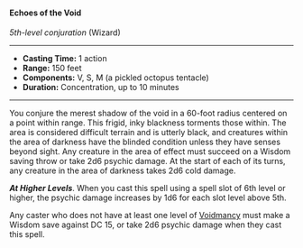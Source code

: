 #### Echoes of the Void
*5th-level conjuration* (Wizard)
___
- **Casting Time:** 1 action
- **Range:** 150 feet
- **Components:** V, S, M (a pickled octopus tentacle)
- **Duration:** Concentration, up to 10 minutes
---
You conjure the merest shadow of the void in a 60-foot radius centered on a point within range. This frigid, inky blackness torments those within. The area is considered difficult terrain and is utterly black, and creatures within the area of darkness have the blinded condition unless they have senses beyond sight. Any creature in the area of effect must succeed on a Wisdom saving throw or take 2d6 psychic damage. At the start of each of its turns, any creature in the area of darkness takes 2d6 cold damage.

***At Higher Levels***. When you cast this spell using a spell slot of 6th level or higher, the psychic damage increases by 1d6 for each slot level above 5th.

Any caster who does not have at least one level of [Voidmancy](/Classes/Wizard/Voidmancy.md) must make a Wisdom save against DC 15, or take 2d6 psychic damage when they cast this spell.
